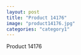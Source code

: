 ```yaml
---
layout: post
title: "Product 14176"
image: "product14176.jpg"
categories: "category1"
---
```

Product 14176
